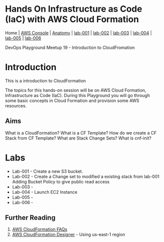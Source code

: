 # Hands On Infrastructure as Code (IaC) with AWS Cloud Formation

Home |
[AWS Console](https://devopsplayground.signin.aws.amazon.com/console) |
[Anatomy](doc/anatomy.md) |
[lab-001](doc/lab-001.md) |
[lab-002](doc/lab-002.md) |
[lab-003](doc/lab-003.md) |
[lab-004](doc/lab-004.md) |
[lab-005](doc/lab-005.md) |
[lab-006](doc/lab-006.md)


DevOps Playground Meetup 19 - Introduction to CloudFromation

# Introduction

This is a introduction to CloudFormation

The topics for this hands-on session will be on AWS Cloud Formation, Infrastructure as Code (IaC). During this Playground you will go through some basic concepts in Cloud Formation and provision some AWS resources.

## Aims
What is a CloudFormation?
What is a CF Template?
How do we create a CF Stack from CF Template?
What are Stack Change Sets?
What is cnf-init?

# Labs

- Lab-001 - Create a new S3 bucket.
- Lab-002 - Create a Change set to modified a existing stack from lab-001
Adding Bucket Policy to give public read access
- Lab-003 -
- Lab-004 - Launch EC2 Instance
- Lab-005 -
- Lab-006 -


## Further Reading
1. [AWS CloudFormation FAQs](https://aws.amazon.com/cloudformation/faqs/)
1. [AWS CloudFormation Designer](https://console.aws.amazon.com/cloudformation/designer/home?region=us-east-1) - Using us-east-1 region
